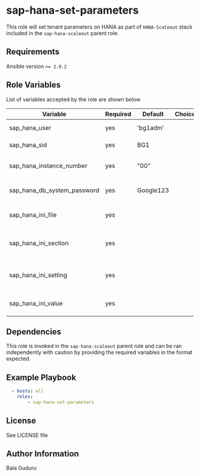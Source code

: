 sap-hana-set-parameters
=======================

This role will set tenant parameters on HANA as part of `HANA-Scaleout` stack included in the `sap-hana-scaleout` parent role.

Requirements
------------

Ansible version `>= 2.9.2`

Role Variables
--------------

List of variables accepted by the role are shown below

| Variable                    | Required | Default   | Choices | Comments                      |
|-----------------------------|----------|-----------|---------|-------------------------------|
| sap_hana_user               | yes      | 'bg1adm'  |         | HANA SID user                 |
| sap_hana_sid                | yes      | BG1       |         | HANA system ID                |
| sap_hana_instance_number    | yes      | "00"      |         | HANA instance number          |
| sap_hana_db_system_password | yes      | Google123 |         | HANA DB system password       |
| sap_hana_ini_file           | yes      |           |         | HANA global ini filename      |
| sap_hana_ini_section        | yes      |           |         | HANA global ini section value |
| sap_hana_ini_setting        | yes      |           |         | HANA global ini setting value |
| sap_hana_ini_value          | yes      |           |         | HANA global ini value         |


Dependencies
------------

This role is invoked in the `sap-hana-scaleout` parent role and can be ran independently with caution by providing the required variables in the format expected.

Example Playbook
----------------

```yaml
  - hosts: all
    roles:
        - sap-hana-set-parameters
```

License
-------

See LICENSE file

Author Information
------------------

Bala Guduru
